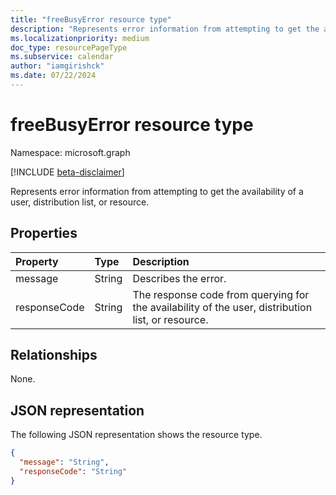 ```yaml
---
title: "freeBusyError resource type"
description: "Represents error information from attempting to get the availability of a user, distribution list, or resource."
ms.localizationpriority: medium
doc_type: resourcePageType
ms.subservice: calendar
author: "iamgirishck"
ms.date: 07/22/2024
---
```


# freeBusyError resource type

Namespace: microsoft.graph

 [!INCLUDE [beta-disclaimer](../../includes/beta-disclaimer.md)]

Represents error information from attempting to get the availability of a user, distribution list, or resource.

## Properties
| Property	   | Type	|Description|
|:---------------|:--------|:----------|
|message |String |Describes the error. |
|responseCode |String |The response code from querying for the availability of the user, distribution list, or resource. |


## Relationships
None.

## JSON representation

The following JSON representation shows the resource type.

<!-- {
  "blockType": "resource",
  "optionalProperties": [

  ],
  "@odata.type": "microsoft.graph.freeBusyError"
}-->

```json
{
  "message": "String",
  "responseCode": "String"
}

```

<!-- uuid: 8fcb5dbc-d5aa-4681-8e31-b001d5168d79
2015-10-25 14:57:30 UTC -->
<!--
{
  "type": "#page.annotation",
  "description": "freeBusyError resource",
  "keywords": "",
  "section": "documentation",
  "tocPath": "",
  "suppressions": []
}
-->


